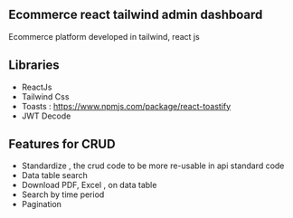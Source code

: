 ## Ecommerce react tailwind admin dashboard

Ecommerce platform developed in tailwind, react js

## Libraries
- ReactJs
- Tailwind Css
- Toasts : https://www.npmjs.com/package/react-toastify
- JWT Decode

## Features for CRUD
- Standardize , the crud code to be more re-usable in api standard code
- Data table search
- Download PDF, Excel , on data table
- Search by time period
- Pagination
